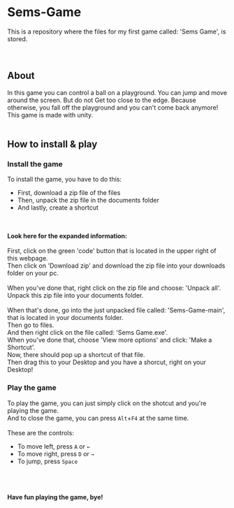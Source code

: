 # Sems-Game
This is a repository where the files for my first game called: 'Sems Game', is stored.
<br><br><br>

## About
In this game you can control a ball on a playground. You can jump and move around the screen. But do not Get too close to the edge. Because otherwise, you fall off the playground and you can't come back anymore!
<br>
This game is made with unity.
<br><br>
## How to install & play
### Install the game
To install the game, you have to do this:
- First, download a zip file of the files
- Then, unpack the zip file in the documents folder
- And lastly, create a shortcut

<br><br>
**Look here for the expanded information:**
<br><br>
First, click on the green 'code' button that is located in the upper right of this webpage.
<br>
Then click on 'Download zip' and download the zip file into your downloads folder on your pc.
<br><br>
When you've done that, right click on the zip file and choose: 'Unpack all'.
<br>
Unpack this zip file into your documents folder.
<br><br>
When that's done, go into the just unpacked file called: 'Sems-Game-main', that is located in your documents folder.
<br>
Then go to files.
<br>
And then right click on the file called: 'Sems Game.exe'.
<br>
When you've done that, choose 'View more options' and click: 'Make a Shortcut'.
<br>
Now, there should pop up a shortcut of that file.
<br>
Then drag this to your Desktop and you have a shorcut, right on your Desktop!
### Play the game
To play the game, you can just simply click on the shotcut and you're playing the game.
<br>
And to close the game, you can press `Alt`+`F4` at the same time.
<br><br>
These are the controls:
- To move left, press `A` or `←`
- To move right, press `D` or `→`
- To jump, press `Space`


<br><br><br>
**Have fun playing the game, bye!**
